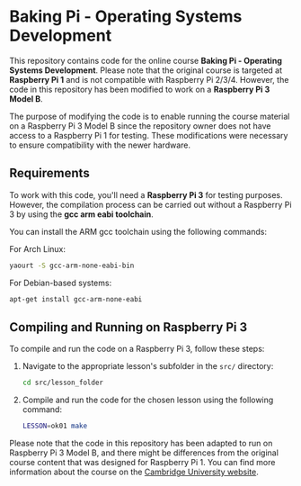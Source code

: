 # Baking Pi - Operating Systems Development

This repository contains code for the online course **Baking Pi - Operating Systems Development**. Please note that the original course is targeted at **Raspberry Pi 1** and is not compatible with Raspberry Pi 2/3/4. However, the code in this repository has been modified to work on a **Raspberry Pi 3 Model B**.

The purpose of modifying the code is to enable running the course material on a Raspberry Pi 3 Model B since the repository owner does not have access to a Raspberry Pi 1 for testing. These modifications were necessary to ensure compatibility with the newer hardware.

## Requirements

To work with this code, you'll need a **Raspberry Pi 3** for testing purposes. However, the compilation process can be carried out without a Raspberry Pi 3 by using the **gcc arm eabi toolchain**.

You can install the ARM gcc toolchain using the following commands:

For Arch Linux:
```bash
yaourt -S gcc-arm-none-eabi-bin
```

For Debian-based systems:
```bash
apt-get install gcc-arm-none-eabi
```

## Compiling and Running on Raspberry Pi 3

To compile and run the code on a Raspberry Pi 3, follow these steps:

1. Navigate to the appropriate lesson's subfolder in the `src/` directory:
   ```bash
   cd src/lesson_folder
   ```

2. Compile and run the code for the chosen lesson using the following command:
   ```bash
   LESSON=ok01 make
   ```

Please note that the code in this repository has been adapted to run on Raspberry Pi 3 Model B, and there might be differences from the original course content that was designed for Raspberry Pi 1. You can find more information about the course on the [Cambridge University website](https://www.cl.cam.ac.uk/projects/raspberrypi/tutorials/os/).
